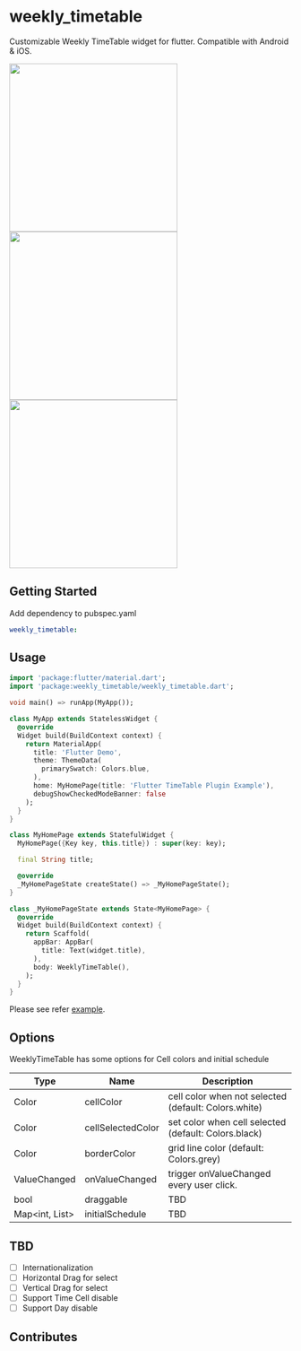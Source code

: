 # weekly_timetable

Customizable Weekly TimeTable widget for flutter. Compatible with Android & iOS.

<img src="https://user-images.githubusercontent.com/1451365/70038838-47470500-15fc-11ea-8f9e-c7c7a222a24b.png" width="300px">
<img src="https://user-images.githubusercontent.com/1451365/70038836-47470500-15fc-11ea-86d9-2ad17b54589f.png" width="300px">
<img src="https://user-images.githubusercontent.com/1451365/70038833-47470500-15fc-11ea-91c6-fce5cc800045.png" width="300px">

## Getting Started

Add dependency to pubspec.yaml

```yaml
weekly_timetable:
```


## Usage

```dart
import 'package:flutter/material.dart';
import 'package:weekly_timetable/weekly_timetable.dart';

void main() => runApp(MyApp());

class MyApp extends StatelessWidget {
  @override
  Widget build(BuildContext context) {
    return MaterialApp(
      title: 'Flutter Demo',
      theme: ThemeData(
        primarySwatch: Colors.blue,
      ),
      home: MyHomePage(title: 'Flutter TimeTable Plugin Example'),
      debugShowCheckedModeBanner: false
    );
  }
}

class MyHomePage extends StatefulWidget {
  MyHomePage({Key key, this.title}) : super(key: key);

  final String title;

  @override
  _MyHomePageState createState() => _MyHomePageState();
}

class _MyHomePageState extends State<MyHomePage> {
  @override
  Widget build(BuildContext context) {
    return Scaffold(
      appBar: AppBar(
        title: Text(widget.title),
      ),
      body: WeeklyTimeTable(),
    );
  }
}
```


Please see refer [example](./example).


## Options

WeeklyTimeTable has some options for Cell colors and initial schedule

| Type                | Name              | Description                                          |
|---------------------|-------------------|------------------------------------------------------|
| Color               | cellColor         | cell color when not selected (default: Colors.white) |
| Color               | cellSelectedColor | set color when cell selected (default: Colors.black) |
| Color               | borderColor       | grid line color (default: Colors.grey)               |
| ValueChanged        | onValueChanged    | trigger onValueChanged every user click.             |
| bool                | draggable         | TBD                                                  |
| Map<int, List<int>> | initialSchedule   | TBD                                                  |

## TBD

- [ ] Internationalization
- [ ] Horizontal Drag for select
- [ ] Vertical Drag for select
- [ ] Support Time Cell disable
- [ ] Support Day disable

## Contributes
